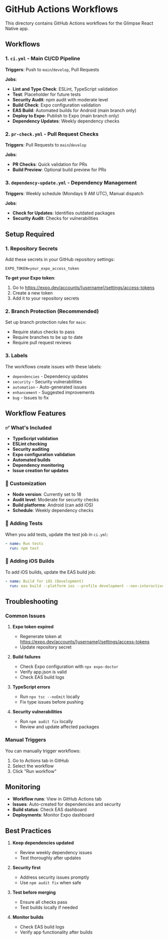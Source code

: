 # GitHub Actions Workflows

This directory contains GitHub Actions workflows for the Glimpse React Native app.

## Workflows

### 1. `ci.yml` - Main CI/CD Pipeline
**Triggers**: Push to `main`/`develop`, Pull Requests

**Jobs**:
- **Lint and Type Check**: ESLint, TypeScript validation
- **Test**: Placeholder for future tests
- **Security Audit**: npm audit with moderate level
- **Build Check**: Expo configuration validation
- **EAS Build**: Automated builds for Android (main branch only)
- **Deploy to Expo**: Publish to Expo (main branch only)
- **Dependency Updates**: Weekly dependency checks

### 2. `pr-check.yml` - Pull Request Checks
**Triggers**: Pull Requests to `main`/`develop`

**Jobs**:
- **PR Checks**: Quick validation for PRs
- **Build Preview**: Optional build preview for PRs

### 3. `dependency-update.yml` - Dependency Management
**Triggers**: Weekly schedule (Mondays 9 AM UTC), Manual dispatch

**Jobs**:
- **Check for Updates**: Identifies outdated packages
- **Security Audit**: Checks for vulnerabilities

## Setup Required

### 1. Repository Secrets
Add these secrets in your GitHub repository settings:

```
EXPO_TOKEN=your_expo_access_token
```

**To get your Expo token**:
1. Go to https://expo.dev/accounts/[username]/settings/access-tokens
2. Create a new token
3. Add it to your repository secrets

### 2. Branch Protection (Recommended)
Set up branch protection rules for `main`:
- Require status checks to pass
- Require branches to be up to date
- Require pull request reviews

### 3. Labels
The workflows create issues with these labels:
- `dependencies` - Dependency updates
- `security` - Security vulnerabilities
- `automation` - Auto-generated issues
- `enhancement` - Suggested improvements
- `bug` - Issues to fix

## Workflow Features

### ✅ What's Included
- **TypeScript validation**
- **ESLint checking**
- **Security auditing**
- **Expo configuration validation**
- **Automated builds**
- **Dependency monitoring**
- **Issue creation for updates**

### 🔧 Customization
- **Node version**: Currently set to 18
- **Audit level**: Moderate for security checks
- **Build platforms**: Android (can add iOS)
- **Schedule**: Weekly dependency checks

### 📝 Adding Tests
When you add tests, update the test job in `ci.yml`:

```yaml
- name: Run tests
  run: npm test
```

### 🚀 Adding iOS Builds
To add iOS builds, update the EAS build job:

```yaml
- name: Build for iOS (Development)
  run: eas build --platform ios --profile development --non-interactive
```

## Troubleshooting

### Common Issues

1. **Expo token expired**
   - Regenerate token at https://expo.dev/accounts/[username]/settings/access-tokens
   - Update repository secret

2. **Build failures**
   - Check Expo configuration with `npx expo-doctor`
   - Verify app.json is valid
   - Check EAS build logs

3. **TypeScript errors**
   - Run `npx tsc --noEmit` locally
   - Fix type issues before pushing

4. **Security vulnerabilities**
   - Run `npm audit fix` locally
   - Review and update affected packages

### Manual Triggers

You can manually trigger workflows:
1. Go to Actions tab in GitHub
2. Select the workflow
3. Click "Run workflow"

## Monitoring

- **Workflow runs**: View in GitHub Actions tab
- **Issues**: Auto-created for dependencies and security
- **Build status**: Check EAS dashboard
- **Deployments**: Monitor Expo dashboard

## Best Practices

1. **Keep dependencies updated**
   - Review weekly dependency issues
   - Test thoroughly after updates

2. **Security first**
   - Address security issues promptly
   - Use `npm audit fix` when safe

3. **Test before merging**
   - Ensure all checks pass
   - Test builds locally if needed

4. **Monitor builds**
   - Check EAS build logs
   - Verify app functionality after builds 